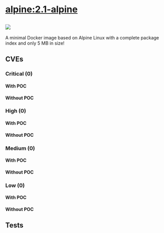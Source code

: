# [alpine:2.1-alpine](https://hub.docker.com/_/alpine?tab=tags)
![](https://img.shields.io/static/v1?label=tag&message=2.1-alpine&color=blue)
---
<p>
A minimal Docker image based on Alpine Linux with a complete package index and only 5 MB in size!
</p>

## CVEs
### Critical (0)
#### With POC

#### Without POC


### High (0)
#### With POC

#### Without POC


### Medium (0)
#### With POC

#### Without POC


### Low (0)
#### With POC

#### Without POC


## Tests
